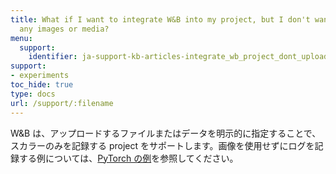 ```yaml
---
title: What if I want to integrate W&B into my project, but I don't want to upload
  any images or media?
menu:
  support:
    identifier: ja-support-kb-articles-integrate_wb_project_dont_upload_any_images_media
support:
- experiments
toc_hide: true
type: docs
url: /support/:filename
---
```


W&B は、アップロードするファイルまたはデータを明示的に指定することで、スカラーのみを記録する project をサポートします。画像を使用せずにログを記録する例については、[PyTorch の例](http://wandb.me/pytorch-colab)を参照してください。